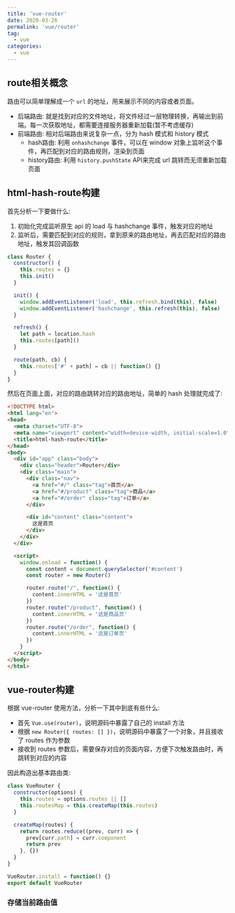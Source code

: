 ```yaml
---
title: 'vue-router'
date: 2020-03-26
permalink: 'vue/router'
tag:
  - vue
categories:
  - vue
---
```


## route相关概念

路由可以简单理解成一个 `url` 的地址，用来展示不同的内容或者页面。

- 后端路由: 就是找到对应的文件地址，将文件经过一层物理转换，再输出到前端。每一次获取地址，都需要连接服务器重新加载(暂不考虑缓存)
- 前端路由: 相对后端路由来说复杂一点，分为 hash 模式和 history 模式
  - hash路由: 利用 `onhashchange` 事件，可以在 window 对象上监听这个事件，再匹配到对应的路由规则，渲染到页面
  - history路由: 利用 `history.pushState` API来完成 url 跳转而无须重新加载页面

## html-hash-route构建

首先分析一下要做什么:

1. 初始化完成监听原生 api 的 load 与 hashchange 事件，触发对应的地址
2. 监听后，需要匹配到对应的规则，拿到原来的路由地址，再去匹配对应的路由地址，触发其回调函数

```js
class Router {
  constructor() {
    this.routes = {}
    this.init()
  }

  init() {
    window.addEventListener('load', this.refresh.bind(this), false)
    window.addEventListener('hashchange', this.refresh(this), false)
  }

  refresh() {
    let path = location.hash
    this.routes[path]()
  }

  route(path, cb) {
    this.routes['#' + path] = cb || function() {}
  }
}
```

然后在页面上面，对应的路由跳转对应的路由地址，简单的 hash 处理就完成了:

```html
<!DOCTYPE html>
<html lang="en">
<head>
  <meta charset="UTF-8">
  <meta name="viewport" content="width=device-width, initial-scale=1.0">
  <title>html-hash-route</title>
</head>
<body>
  <div id="app" class="body">
    <div class="header">Router</div>
    <div class="main">
      <div class="nav">
        <a href="#/" class="tag">首页</a>
        <a href="#/product" class="tag">商品</a>
        <a href="#/order" class="tag">订单</a>
      </div>

      <div id="content" class="content">
        这是首页
      </div>
    </div>
  </div>

  <script>
    window.onload = function() {
      const content = document.querySelector('#content')
      const router = new Router()

      router.route("/", function() {
        content.innerHTML = '这是首页'
      })
      router.route("/product", function() {
        content.innerHTML = '这是商品页'
      })
      router.route("/order", function() {
        content.innerHTML = '这是订单页'
      })
    }
  </script>
</body>
</html>
```

## vue-router构建

根据 vue-router 使用方法，分析一下其中到底有些什么:

- 首先 `Vue.use(router)`，说明源码中暴露了自己的 install 方法
- 根据 `new Router({ routes: [] })`，说明源码中暴露了一个对象，并且接收了 routes 作为参数
- 接收到 routes 参数后，需要保存对应的页面内容，方便下次触发路由时，再跳转到对应的内容

因此构造出基本路由类:

```js
class VueRouter {
  constructor(options) {
    this.routes = options.routes || []
    this.routesMap = this.createMap(this.routes)
  }

  createMap(routes) {
    return routes.reduce((prev, curr) => {
      prev[curr.path] = curr.component
      return prev
    }, {})
  }
}

VueRouter.install = function() {}
export default VueRouter
```

### 存储当前路由值

